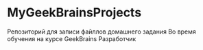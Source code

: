 # MyGeekBrainsProjects

Репозиторий для записи файллов домашнего задания
Во время обучения на курсе GeekBrains Разработчик
